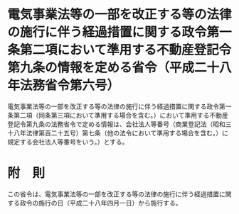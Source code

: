 # 電気事業法等の一部を改正する等の法律の施行に伴う経過措置に関する政令第一条第二項において準用する不動産登記令第九条の情報を定める省令（平成二十八年法務省令第六号）
電気事業法等の一部を改正する等の法律の施行に伴う経過措置に関する政令第一条第二項（同条第三項において準用する場合を含む。）において準用する不動産登記令第九条の法務省令で定める情報は、会社法人等番号（商業登記法（昭和三十八年法律第百二十五号）第七条（他の法令において準用する場合を含む。）に規定する会社法人等番号をいう。）とする。
# 附　則
この省令は、電気事業法等の一部を改正する等の法律の施行に伴う経過措置に関する政令の施行の日（平成二十八年四月一日）から施行する。
